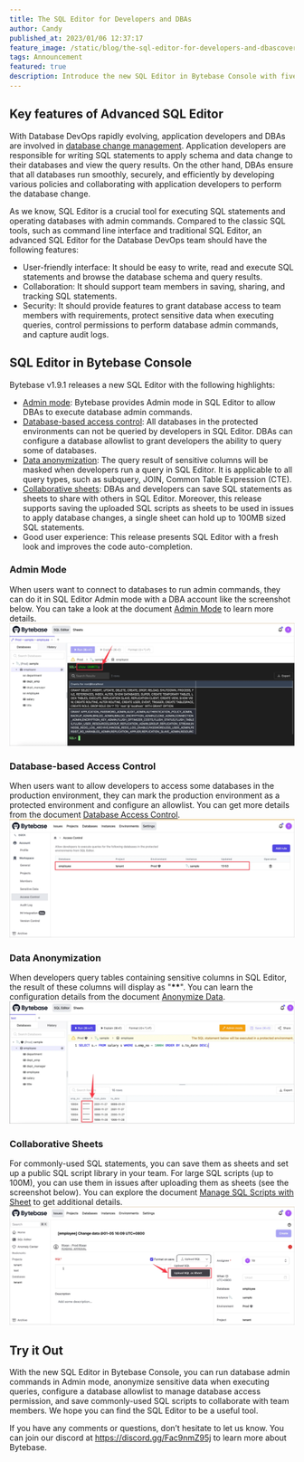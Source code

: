```yaml
---
title: The SQL Editor for Developers and DBAs
author: Candy
published_at: 2023/01/06 12:37:17
feature_image: /static/blog/the-sql-editor-for-developers-and-dbascover.webp
tags: Announcement
featured: true
description: Introduce the new SQL Editor in Bytebase Console with five highlights - Admin mode, database-based access control, data anonymization, collaborative sheets and easy to use.
---
```


## Key features of Advanced SQL Editor

With Database DevOps rapidly evolving, application developers and DBAs are involved in [database change management](/blog/what-is-database-change-management). Application developers are responsible for writing SQL statements to apply schema and data change to their databases and view the query results. On the other hand, DBAs ensure that all databases run smoothly, securely, and efficiently by developing various policies and collaborating with application developers to perform the database change.

As we know, SQL Editor is a crucial tool for executing SQL statements and operating databases with admin commands. Compared to the classic SQL tools, such as command line interface and traditional SQL Editor, an advanced SQL Editor for the Database DevOps team should have the following features:

- User-friendly interface: It should be easy to write, read and execute SQL statements and browse the database schema and query results.
- Collaboration: It should support team members in saving, sharing, and tracking SQL statements.
- Security: It should provide features to grant database access to team members with requirements, protect sensitive data when executing queries, control permissions to perform database admin commands, and capture audit logs.

## SQL Editor in Bytebase Console

Bytebase v1.9.1 releases a new SQL Editor with the following highlights:

- [Admin mode](#admin-mode): Bytebase provides Admin mode in SQL Editor to allow DBAs to execute database admin commands.
- [Database-based access control](#database-based-access-control): All databases in the protected environments can not be queried by developers in SQL Editor. DBAs can configure a database allowlist to grant developers the ability to query some of databases.
- [Data anonymization](#data-anonymization): The query result of sensitive columns will be masked when developers run a query in SQL Editor. It is applicable to all query types, such as subquery, JOIN, Common Table Expression (CTE).
- [Collaborative sheets](#collaborative-sheets): DBAs and developers can save SQL statements as sheets to share with others in SQL Editor. Moreover, this release supports saving the uploaded SQL scripts as sheets to be used in issues to apply database changes, a single sheet can hold up to 100MB sized SQL statements.
- Good user experience: This release presents SQL Editor with a fresh look and improves the code auto-completion.

### Admin Mode

When users want to connect to databases to run admin commands, they can do it in SQL Editor Admin mode with a DBA account like the screenshot below. You can take a look at the document [Admin Mode](/docs/sql-editor/admin-mode) to learn more details.
![admin-mode](/static/blog/the-sql-editor-for-developers-and-dbas/admin-mode.webp)

### Database-based Access Control

When users want to allow developers to access some databases in the production environment, they can mark the production environment as a protected environment and configure an allowlist. You can get more details from the document [Database Access Control](/docs/administration/database-access-control).
![access-control](/static/blog/the-sql-editor-for-developers-and-dbas/access-control.webp)

### Data Anonymization

When developers query tables containing sensitive columns in SQL Editor, the result of these columns will display as "**\*\***". You can learn the configuration details from the document [Anonymize Data](/docs/administration/anonymize-data).
![anonymize-data](/static/blog/the-sql-editor-for-developers-and-dbas/anonymize-data.webp)

### Collaborative Sheets

For commonly-used SQL statements, you can save them as sheets and set up a public SQL script library in your team. For large SQL scripts (up to 100M), you can use them in issues after uploading them as sheets (see the screenshot below). You can explore the document [Manage SQL Scripts with Sheet](/docs/sql-editor/manage-sql-scripts) to get additional details.
![large-script](/static/blog/the-sql-editor-for-developers-and-dbas/large-script.webp)

## Try it Out

With the new SQL Editor in Bytebase Console, you can run database admin commands in Admin mode, anonymize sensitive data when executing queries, configure a database allowlist to manage database access permission, and save commonly-used SQL scripts to collaborate with team members. We hope you can find the SQL Editor to be a useful tool.

If you have any comments or questions, don’t hesitate to let us know. You can join our discord at https://discord.gg/Fac9nmZ95j to learn more about Bytebase.
